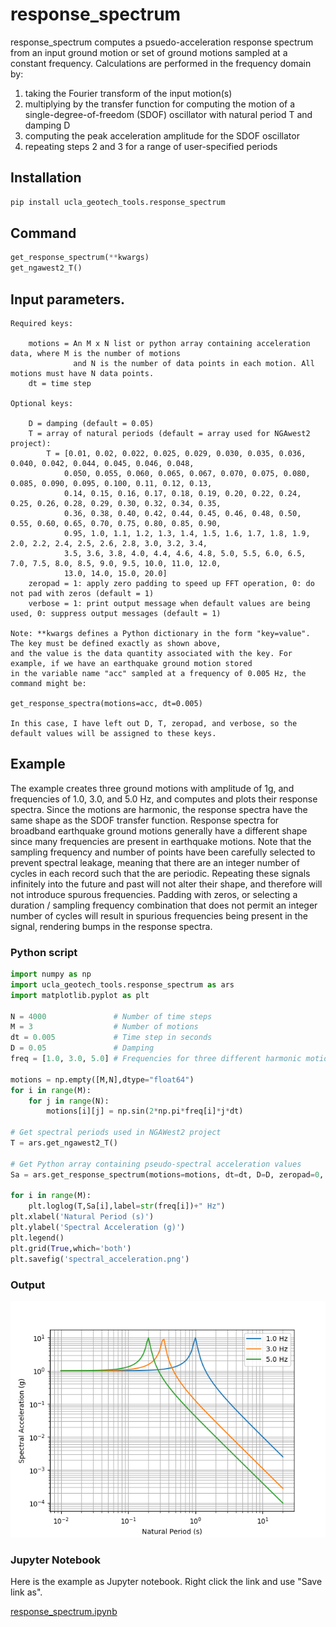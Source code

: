 # response_spectrum

response_spectrum computes a psuedo-acceleration response spectrum from an input ground motion or set of 
ground motions sampled at a constant frequency. Calculations are performed in the frequency domain by:

1. taking the Fourier transform of the input motion(s)
2. multiplying by the transfer function for computing the motion of a single-degree-of-freedom (SDOF) 
   oscillator with natural period T and damping D
4. computing the peak acceleration amplitude for the SDOF oscillator
5. repeating steps 2 and 3 for a range of user-specified periods

## Installation  
```python
pip install ucla_geotech_tools.response_spectrum
```

## Command
```python
get_response_spectrum(**kwargs)
get_ngawest2_T()
```

## Input parameters.
```
Required keys:
    
    motions = An M x N list or python array containing acceleration data, where M is the number of motions 
              and N is the number of data points in each motion. All motions must have N data points.
    dt = time step
        
Optional keys:
    
    D = damping (default = 0.05)
    T = array of natural periods (default = array used for NGAwest2 project): 
        T = [0.01, 0.02, 0.022, 0.025, 0.029, 0.030, 0.035, 0.036, 0.040, 0.042, 0.044, 0.045, 0.046, 0.048, 
            0.050, 0.055, 0.060, 0.065, 0.067, 0.070, 0.075, 0.080, 0.085, 0.090, 0.095, 0.100, 0.11, 0.12, 0.13, 
            0.14, 0.15, 0.16, 0.17, 0.18, 0.19, 0.20, 0.22, 0.24, 0.25, 0.26, 0.28, 0.29, 0.30, 0.32, 0.34, 0.35, 
            0.36, 0.38, 0.40, 0.42, 0.44, 0.45, 0.46, 0.48, 0.50, 0.55, 0.60, 0.65, 0.70, 0.75, 0.80, 0.85, 0.90, 
            0.95, 1.0, 1.1, 1.2, 1.3, 1.4, 1.5, 1.6, 1.7, 1.8, 1.9, 2.0, 2.2, 2.4, 2.5, 2.6, 2.8, 3.0, 3.2, 3.4, 
            3.5, 3.6, 3.8, 4.0, 4.4, 4.6, 4.8, 5.0, 5.5, 6.0, 6.5, 7.0, 7.5, 8.0, 8.5, 9.0, 9.5, 10.0, 11.0, 12.0, 
            13.0, 14.0, 15.0, 20.0]
    zeropad = 1: apply zero padding to speed up FFT operation, 0: do not pad with zeros (default = 1)
    verbose = 1: print output message when default values are being used, 0: suppress output messages (default = 1)
        
Note: **kwargs defines a Python dictionary in the form "key=value". The key must be defined exactly as shown above, 
and the value is the data quantity associated with the key. For example, if we have an earthquake ground motion stored 
in the variable name "acc" sampled at a frequency of 0.005 Hz, the command might be:

get_response_spectra(motions=acc, dt=0.005)

In this case, I have left out D, T, zeropad, and verbose, so the default values will be assigned to these keys.
```

## Example
The example creates three ground motions with amplitude of 1g, and frequencies of 1.0, 3.0, and 5.0 Hz, and computes and plots 
their response spectra. Since the motions are harmonic, the response spectra have the same shape as the SDOF transfer function. 
Response spectra for broadband earthquake ground motions generally have a different shape since many frequencies are present in 
earthquake motions. Note that the sampling frequency and number of points have been carefully selected to prevent spectral leakage, 
meaning that there are an integer number of cycles in each record such that the are periodic. Repeating these signals infinitely 
into the future and past will not alter their shape, and therefore will not introduce spurous frequencies. Padding with zeros, or 
selecting a duration / sampling frequency combination that does not permit an integer number of cycles will result in spurious 
frequencies being present in the signal, rendering bumps in the response spectra.

### Python script
```python
import numpy as np
import ucla_geotech_tools.response_spectrum as ars
import matplotlib.pyplot as plt

N = 4000               # Number of time steps
M = 3                  # Number of motions
dt = 0.005             # Time step in seconds
D = 0.05               # Damping
freq = [1.0, 3.0, 5.0] # Frequencies for three different harmonic motions

motions = np.empty([M,N],dtype="float64")
for i in range(M):
    for j in range(N):
        motions[i][j] = np.sin(2*np.pi*freq[i]*j*dt)

# Get spectral periods used in NGAWest2 project
T = ars.get_ngawest2_T()

# Get Python array containing pseudo-spectral acceleration values
Sa = ars.get_response_spectrum(motions=motions, dt=dt, D=D, zeropad=0, verbose=0)

for i in range(M):
    plt.loglog(T,Sa[i],label=str(freq[i])+" Hz")
plt.xlabel('Natural Period (s)')
plt.ylabel('Spectral Acceleration (g)')
plt.legend()
plt.grid(True,which='both')
plt.savefig('spectral_acceleration.png')
```

### Output
![](../docs/spectral_acceleration.png)

### Jupyter Notebook
Here is the example as Jupyter notebook.  Right click the link and use "Save link as".

[response_spectrum.ipynb](https://github.com/sjbrandenberg/ucla_geotech_tools/raw/main/response_spectrum/response_spectrum.ipynb)

